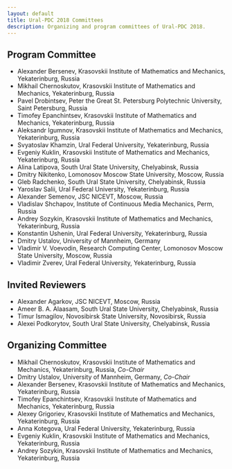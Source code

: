 ```yaml
---
layout: default
title: Ural-PDC 2018 Committees
description: Organizing and program committees of Ural-PDC 2018.
---
```


## Program Committee

* Alexander Bersenev, Krasovskii Institute of Mathematics and Mechanics, Yekaterinburg, Russia
* Mikhail Chernoskutov, Krasovskii Institute of Mathematics and Mechanics, Yekaterinburg, Russia
* Pavel Drobintsev, Peter the Great St. Petersburg Polytechnic University, Saint Petersburg, Russia
* Timofey Epanchintsev, Krasovskii Institute of Mathematics and Mechanics, Yekaterinburg, Russia
* Aleksandr Igumnov, Krasovskii Institute of Mathematics and Mechanics, Yekaterinburg, Russia
* Svyatoslav Khamzin, Ural Federal University, Yekaterinburg, Russia
* Evgeniy Kuklin, Krasovskii Institute of Mathematics and Mechanics, Yekaterinburg, Russia
* Alina Latipova, South Ural State University, Chelyabinsk, Russia
* Dmitry Nikitenko, Lomonosov Moscow State University, Moscow, Russia
* Gleb Radchenko, South Ural State University, Chelyabinsk, Russia
* Yaroslav Salii, Ural Federal University, Yekaterinburg, Russia
* Alexander Semenov, JSC NICEVT, Moscow, Russia
* Vladislav Shchapov, Institute of Continuous Media Mechanics, Perm, Russia
* Andrey Sozykin, Krasovskii Institute of Mathematics and Mechanics, Yekaterinburg, Russia
* Konstantin Ushenin, Ural Federal University, Yekaterinburg, Russia
* Dmitry Ustalov, University of Mannheim, Germany
* Vladimir V. Voevodin, Research Computing Center, Lomonosov Moscow State University, Moscow, Russia
* Vladimir Zverev, Ural Federal University, Yekaterinburg, Russia

## Invited Reviewers

* Alexander Agarkov, JSC NICEVT, Moscow, Russia
* Ameer B. A. Alaasam, South Ural State University, Chelyabinsk, Russia
* Timur Ismagilov, Novosibirsk State University, Novosibirsk, Russia
* Alexei Podkorytov, South Ural State University, Chelyabinsk, Russia

## Organizing Committee

* Mikhail Chernoskutov, Krasovskii Institute of Mathematics and Mechanics, Yekaterinburg, Russia, *Co-Chair*
* Dmitry Ustalov, University of Mannheim, Germany, *Co-Chair*
* Alexander Bersenev, Krasovskii Institute of Mathematics and Mechanics, Yekaterinburg, Russia
* Timofey Epanchintsev, Krasovskii Institute of Mathematics and Mechanics, Yekaterinburg, Russia
* Alexey Grigoriev, Krasovskii Institute of Mathematics and Mechanics, Yekaterinburg, Russia
* Anna Kotegova, Ural Federal University, Yekaterinburg, Russia
* Evgeniy Kuklin, Krasovskii Institute of Mathematics and Mechanics, Yekaterinburg, Russia
* Andrey Sozykin, Krasovskii Institute of Mathematics and Mechanics, Yekaterinburg, Russia
